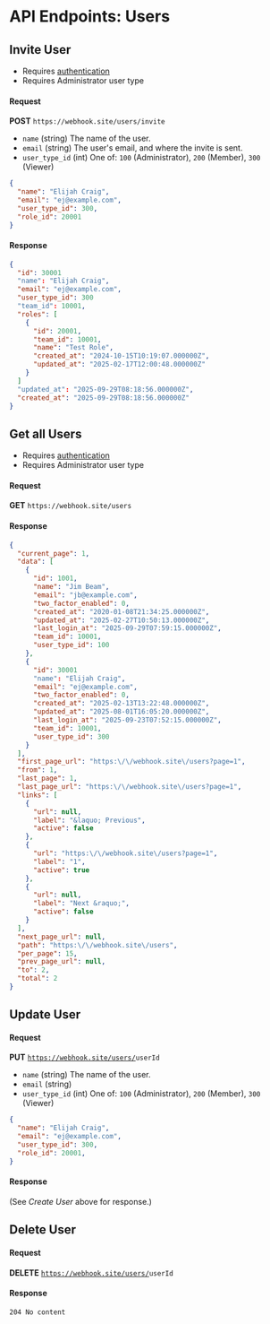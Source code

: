 # API Endpoints: Users

## Invite User

* Requires [authentication](/api/about.html#api-key)
* Requires Administrator user type

#### Request

**POST** `https://webhook.site/users/invite`

* `name` (string) The name of the user.
* `email` (string) The user's email, and where the invite is sent.
* `user_type_id` (int) One of: `100` (Administrator), `200` (Member),  `300` (Viewer)

```json
{
  "name": "Elijah Craig",
  "email": "ej@example.com",
  "user_type_id": 300,
  "role_id": 20001
}
```

#### Response

```json
{
  "id": 30001
  "name": "Elijah Craig",
  "email": "ej@example.com",
  "user_type_id": 300
  "team_id": 10001,
  "roles": [
    {
      "id": 20001,
      "team_id": 10001,
      "name": "Test Role",
      "created_at": "2024-10-15T10:19:07.000000Z",
      "updated_at": "2025-02-17T12:00:48.000000Z"
    }
  ]
  "updated_at": "2025-09-29T08:18:56.000000Z",
  "created_at": "2025-09-29T08:18:56.000000Z"
}
```

## Get all Users

* Requires [authentication](/api/about.html#api-key)
* Requires Administrator user type

#### Request

**GET** `https://webhook.site/users`

#### Response

```json
{
  "current_page": 1,
  "data": [
    {
      "id": 1001,
      "name": "Jim Beam",
      "email": "jb@example.com",
      "two_factor_enabled": 0,
      "created_at": "2020-01-08T21:34:25.000000Z",
      "updated_at": "2025-02-27T10:50:13.000000Z",
      "last_login_at": "2025-09-29T07:59:15.000000Z",
      "team_id": 10001,
      "user_type_id": 100
    },
    {
      "id": 30001
      "name": "Elijah Craig",
      "email": "ej@example.com",
      "two_factor_enabled": 0,
      "created_at": "2025-02-13T13:22:48.000000Z",
      "updated_at": "2025-08-01T16:05:20.000000Z",
      "last_login_at": "2025-09-23T07:52:15.000000Z",
      "team_id": 10001,
      "user_type_id": 300
    }
  ],
  "first_page_url": "https:\/\/webhook.site\/users?page=1",
  "from": 1,
  "last_page": 1,
  "last_page_url": "https:\/\/webhook.site\/users?page=1",
  "links": [
    {
      "url": null,
      "label": "&laquo; Previous",
      "active": false
    },
    {
      "url": "https:\/\/webhook.site\/users?page=1",
      "label": "1",
      "active": true
    },
    {
      "url": null,
      "label": "Next &raquo;",
      "active": false
    }
  ],
  "next_page_url": null,
  "path": "https:\/\/webhook.site\/users",
  "per_page": 15,
  "prev_page_url": null,
  "to": 2,
  "total": 2
}
```

## Update User

#### Request

**PUT** <code>https://webhook.site/users/<span class="url-param">userId</span></code>

* `name` (string) The name of the user.
* `email` (string)
* `user_type_id` (int) One of: `100` (Administrator), `200` (Member),  `300` (Viewer)

```json
{
  "name": "Elijah Craig",
  "email": "ej@example.com",
  "user_type_id": 300,
  "role_id": 20001,
}
```

#### Response

(See *Create User* above for response.)

## Delete User

#### Request

**DELETE** <code>https://webhook.site/users/<span class="url-param">userId</span></code>

#### Response

`204 No content`
